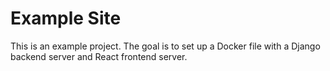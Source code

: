 # Example Site

This is an example project. The goal is to set up a Docker file with a Django backend server and React frontend server.